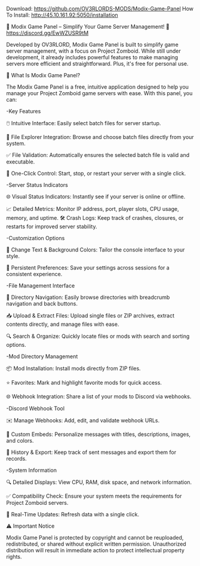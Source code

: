 Download: https://github.com/OV3RLORDS-MODS/Modix-Game-Panel
How To Install: http://45.10.161.92:5050/installation

🌟 Modix Game Panel – Simplify Your Game Server Management! 🌟 https://discord.gg/EwWZUSR9tM

Developed by OV3RLORD, Modix Game Panel is built to simplify game server management, with a focus on Project Zomboid. While still under development, it already includes powerful features to make managing servers more efficient and straightforward. Plus, it's free for personal use.

📂 What Is Modix Game Panel?

The Modix Game Panel is a free, intuitive application designed to help you manage your Project Zomboid game servers with ease. With this panel, you can:

-Key Features

🖱️ Intuitive Interface: Easily select batch files for server startup.

📂 File Explorer Integration: Browse and choose batch files directly from your system.

✅ File Validation: Automatically ensures the selected batch file is valid and executable.

🔄 One-Click Control: Start, stop, or restart your server with a single click.

-Server Status Indicators

🌐 Visual Status Indicators: Instantly see if your server is online or offline.

📈 Detailed Metrics: Monitor IP address, port, player slots, CPU usage, memory, and uptime. 🛠️ Crash Logs: Keep track of crashes, closures, or restarts for improved server stability.

-Customization Options

🎨 Change Text & Background Colors: Tailor the console interface to your style.

💾 Persistent Preferences: Save your settings across sessions for a consistent experience.

-File Management Interface

📂 Directory Navigation: Easily browse directories with breadcrumb navigation and back buttons.

📥 Upload & Extract Files: Upload single files or ZIP archives, extract contents directly, and manage files with ease.

🔍 Search & Organize: Quickly locate files or mods with search and sorting options.

-Mod Directory Management

📦 Mod Installation: Install mods directly from ZIP files.

⭐ Favorites: Mark and highlight favorite mods for quick access.

🌐 Webhook Integration: Share a list of your mods to Discord via webhooks.

-Discord Webhook Tool

✉️ Manage Webhooks: Add, edit, and validate webhook URLs.

🎨 Custom Embeds: Personalize messages with titles, descriptions, images, and colors.

📝 History & Export: Keep track of sent messages and export them for records.

-System Information

🔍 Detailed Displays: View CPU, RAM, disk space, and network information.

✅ Compatibility Check: Ensure your system meets the requirements for Project Zomboid servers.

🔄 Real-Time Updates: Refresh data with a single click.

⚠️ Important Notice

Modix Game Panel is protected by copyright and cannot be reuploaded, redistributed, or shared without explicit written permission. Unauthorized distribution will result in immediate action to protect intellectual property rights.
